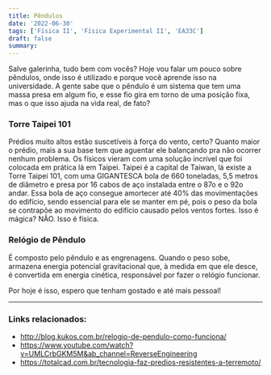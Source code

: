 ```yaml
---
title: Pêndulos
date: '2022-06-30'
tags: ['Física II', 'Física Experimental II', 'EA33C']
draft: false
summary:
---
```


Salve galerinha, tudo bem com vocês? Hoje vou falar um pouco sobre pêndulos, onde isso é utilizado e porque você aprende isso na universidade.
A gente sabe que o pêndulo é um sistema que tem uma massa presa em algum fio, e esse fio gira em torno de uma posição fixa, mas o que isso ajuda na vida real, de fato?

### Torre Taipei 101

Prédios muito altos estão suscetíveis à força do vento, certo? Quanto maior o prédio, mais a sua base tem que aguentar ele balançando pra não ocorrer nenhum problema. Os físicos vieram com uma solução incrível que foi colocada em prática lá em Taipei.
Taipei é a capital de Taiwan, lá existe a Torre Taipei 101, com uma GIGANTESCA bola de 660 toneladas, 5,5 metros de diâmetro e presa por 16 cabos de aço instalada entre o 87o e o 92o andar. Essa bola de aço consegue amortecer até 40% das movimentações do edifício, sendo essencial para ele se manter em pé, pois o peso da bola se contrapõe ao movimento do edifício causado pelos ventos fortes. Isso é mágica? NÃO. Isso é física.

### Relógio de Pêndulo

É composto pelo pêndulo e as engrenagens. Quando o peso sobe, armazena energia potencial gravitacional que, à medida em que ele desce, é convertida em energia cinética, responsável por fazer o relógio funcionar.

Por hoje é isso, espero que tenham gostado e até mais pessoal!

<hr/>

### Links relacionados:

- http://blog.kukos.com.br/relogio-de-pendulo-como-funciona/
- https://www.youtube.com/watch?v=UMLCrbGKM5M&ab_channel=ReverseEngineering
- https://totalcad.com.br/tecnologia-faz-predios-resistentes-a-terremoto/

